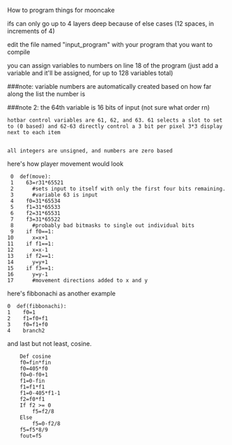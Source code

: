How to program things for mooncake

ifs can only go up to 4 layers deep because of else cases (12 spaces, in increments of 4)

edit the file named "input_program" with your program that you want to compile
  
you can assign variables to numbers on line 18 of the program (just add a variable and it'll be assigned, for up to 128 variables total)

###note: variable numbers are automatically created based on how far along the list the number is
  
###note 2: the 64th variable is 16 bits of input (not sure what order rn)

    hotbar control variables are 61, 62, and 63. 61 selects a slot to set to (0 based) and 62-63 directly control a 3 bit per pixel 3*3 display next to each item
  

    all integers are unsigned, and numbers are zero based


here's how player movement would look


     0  def(move):
     1    63=r31*65521 
     2      #sets input to itself with only the first four bits remaining.
     3      #variable 63 is input
     4    f0=31*65534
     5    f1=31*65533   
     6    f2=31*65531 
     7    f3=31*65522  
     8      #probably bad bitmasks to single out individual bits  
     9    if f0==1:     
    10      x=x+1     
    11    if f1==1:       
    12      x=x-1 
    13    if f2==1:       
    14      y=y+1
    15    if f3==1:
    16      y=y-1
    17      #movement directions added to x and y

here's fibbonachi as another example

    0  def(fibbonachi):
    1    f0=1
    2    f1=f0+f1
    3    f0=f1+f0
    4    branch2

and last but not least, cosine.

        Def cosine
        f0=fin*fin
        f0=405*f0
        f0=0-f0+1
        f1=0-fin
        f1=f1*f1
        f1=0-405*f1-1
        f2=f0*f1
        If f2 >= 0
            f5=f2/8
        Else
            f5=0-f2/8
        f5=f5*8/9
        fout=f5


        
